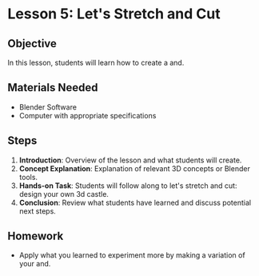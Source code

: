 
# Lesson 5: Let's Stretch and Cut

## Objective
In this lesson, students will learn how to create a and.

## Materials Needed
- Blender Software
- Computer with appropriate specifications

## Steps
1. **Introduction**: Overview of the lesson and what students will create.
2. **Concept Explanation**: Explanation of relevant 3D concepts or Blender tools.
3. **Hands-on Task**: Students will follow along to let's stretch and cut: design your own 3d castle.
4. **Conclusion**: Review what students have learned and discuss potential next steps.

## Homework
- Apply what you learned to experiment more by making a variation of your and.
